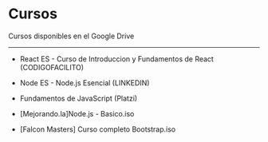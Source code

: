# Cursos
Cursos disponibles en el Google Drive

---


+ React ES - Curso de Introduccion y Fundamentos de React (CODIGOFACILITO)

+ Node ES - Node.js Esencial (LINKEDIN)

+ Fundamentos de JavaScript (Platzi)

+ [Mejorando.la]Node.js - Basico.iso

+ [Falcon Masters] Curso completo Bootstrap.iso
